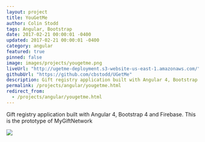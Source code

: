 ```yaml
---
layout: project
title: YouGetMe
author: Colin Stodd
tags: Angular, Bootstrap
date: 2017-02-21 00:00:01 -0400
updated: 2017-02-21 00:00:01 -0400
category: angular
featured: true
pinned: false
image: images/projects/yougetme.png
liveUrl: "http://ugetme-deployment.s3-website-us-east-1.amazonaws.com/"
githubUrl: "https://github.com/cbstodd/UGetMe"
description: Gift registry application built with Angular 4, Bootstrap 4 and Firebase. This is the prototype of MyGiftNetwork
permalink: /projects/angular/yougetme.html
redirect_from:
  - /projects/angular/yougetme.html
---
```


Gift registry application built with Angular 4, Bootstrap 4 and Firebase. This is the prototype of MyGiftNetwork

<img src="{{ project.image }}" class="image fit">
